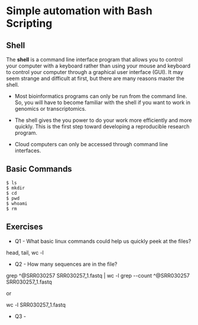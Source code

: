 # Simple automation with Bash Scripting
## Shell

The **shell** is a command line interface program that allows you to control your computer with a keyboard rather than using your mouse and keyboard to control your computer through a graphical user interface (GUI). It may seem strange and difficult at first, but there are  many reasons master the shell.

* Most bioinformatics programs can only be run from the command line. So, you will have to become familiar with the shell if you want to work in genomics or transcriptomics.
* The shell gives the you power to do your work more efficiently and more quickly. This is the first step toward developing a reproducible research program.

* Cloud computers can only be accessed through command line interfaces.

## Basic Commands
~~~ {.bash}
$ ls
$ mkdir
$ cd
$ pwd
$ whoami
$ rm

~~~

## Exercises

* Q1 - What basic linux commands could help us quickly peek at the files?

head, tail, wc -l

* Q2 - How many sequences are in the file?

grep ^@SRR030257 SRR030257_1.fastq | wc -l
grep --count ^@SRR030257 SRR030257_1.fastq

or 

wc -l SRR030257_1.fastq

* Q3 - 
